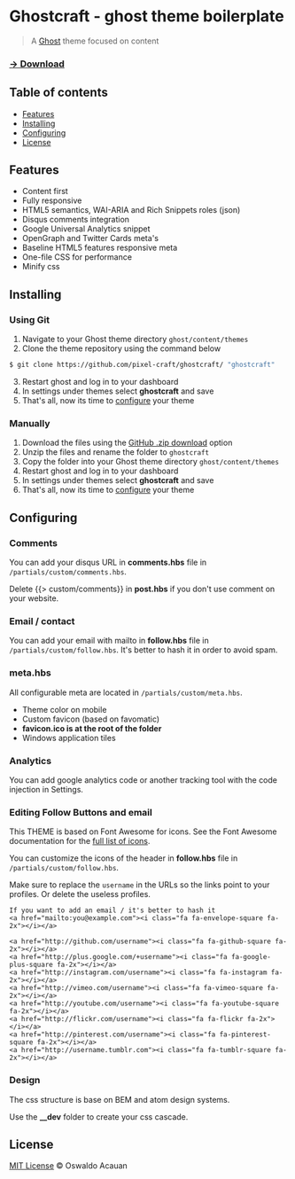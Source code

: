 # Ghostcraft - ghost theme boilerplate

> A [Ghost](https://ghost.org/) theme focused on content

### [→ Download](https://github.com/pixel-craft/ghostcraft/archive/master.zip)


## Table of contents

* [Features](#features)
* [Installing](#installing)
* [Configuring](#configuring)
* [License](#license)

## Features

* Content first
* Fully responsive
* HTML5 semantics, WAI-ARIA and Rich Snippets roles (json)
* Disqus comments integration
* Google Universal Analytics snippet
* OpenGraph and Twitter Cards meta's
* Baseline HTML5 features responsive meta
* One-file CSS for performance
* Minify css

## Installing

### Using Git
1. Navigate to your Ghost theme directory `ghost/content/themes`
2. Clone the theme repository using the command below
```sh
$ git clone https://github.com/pixel-craft/ghostcraft/ "ghostcraft"
```
3. Restart ghost and log in to your dashboard
4. In settings under themes select **ghostcraft** and save
5. That's all, now its time to [configure](#configuring) your theme


### Manually
1. Download the files using the [GitHub .zip download](https://github.com/pixel-craft/ghostcraft/archive/master.zip) option
2. Unzip the files and rename the folder to `ghostcraft`
4. Copy the folder into your Ghost theme directory `ghost/content/themes`
5. Restart ghost and log in to your dashboard
6. In settings under themes select **ghostcraft** and save
7. That's all, now its time to [configure](#configuring) your theme

## Configuring

### Comments

You can add your disqus URL  in **comments.hbs** file in `/partials/custom/comments.hbs`.

Delete {{> custom/comments}} in **post.hbs** if you don't use comment on your website.

### Email / contact

You can add your email with mailto  in **follow.hbs** file in `/partials/custom/follow.hbs`. It's better to hash it in order to avoid spam.

### meta.hbs

All configurable meta are located in `/partials/custom/meta.hbs`.

* Theme color on mobile
* Custom favicon (based on favomatic)
 * **favicon.ico is at the root of the folder**
* Windows application tiles

### Analytics

You can add google analytics code or another tracking tool with the code injection in Settings.

### Editing Follow Buttons and email

This THEME is based on Font Awesome for icons.
See the Font Awesome documentation for the [full list of icons](http://fortawesome.github.io/Font-Awesome/icons/).

You can customize the icons of the header in **follow.hbs** file in `/partials/custom/follow.hbs`.

Make sure to replace the `username` in the URLs so the links point to your profiles. Or delete the useless profiles.

	If you want to add an email / it's better to hash it
	<a href="mailto:you@example.com"><i class="fa fa-envelope-square fa-2x"></i></a>

	<a href="http://github.com/username"><i class="fa fa-github-square fa-2x"></i></a>
	<a href="http://plus.google.com/+username"><i class="fa fa-google-plus-square fa-2x"></i></a>
	<a href="http://instagram.com/username"><i class="fa fa-instagram fa-2x"></i></a>
	<a href="http://vimeo.com/username"><i class="fa fa-vimeo-square fa-2x"></i></a>
	<a href="http://youtube.com/username"><i class="fa fa-youtube-square fa-2x"></i></a>
	<a href="http://flickr.com/username"><i class="fa fa-flickr fa-2x"></i></a>
	<a href="http://pinterest.com/username"><i class="fa fa-pinterest-square fa-2x"></i></a>
	<a href="http://username.tumblr.com"><i class="fa fa-tumblr-square fa-2x"></i></a>

### Design
The css structure is base on BEM and atom design systems.

Use the **__dev** folder to create your css cascade.

## License

[MIT License](http://oswaldoacauan.mit-license.org/) © Oswaldo Acauan
